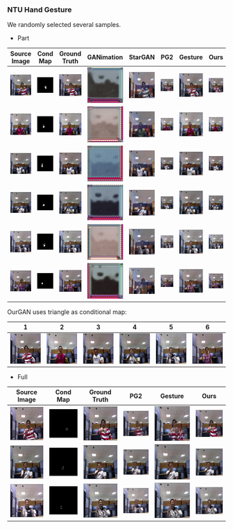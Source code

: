 
### NTU Hand Gesture

We randomly selected several samples.

 - Part 

|Source Image|Cond Map|Ground Truth|GANimation|StarGAN|PG2|Gesture|Ours|
|----|----|----|----|----|----|----|----|
|![](./ntu_part/source-image/P1-G1-3-AB-P1-G5-6_real_A.png)|![](./ntu_part/cond-map/P1-G1-3-AB-P1-G5-6_cond_B.png)|![](./ntu_part/ground-truth/P1-G1-3-AB-P1-G5-6_real_B.png)|![](./ntu_part/ganimation/P1-G1-3-AB-P1-G5-6_fake_B_masked.png)|![](./ntu_part/stargan/P1-G1-3-AB-P1-G5-6_fake_B.png)|![](./ntu_part/pg2gan/P1-G1-3-AB-P1-G5-6_fake_B2.png)|![](./ntu_part/gesturegan-raw/P1-G1-3-AB-P1-G5-6_fake_B.png)|![](./ntu_part/rollinggan/P1-G1-3-AB-P1-G5-6_fake_B2_masked.png)|
|![](./ntu_part/source-image/P2-G1-4-AB-P2-G2-7_real_A.png)|![](./ntu_part/cond-map/P2-G1-4-AB-P2-G2-7_cond_B.png)|![](./ntu_part/ground-truth/P2-G1-4-AB-P2-G2-7_real_B.png)|![](./ntu_part/ganimation/P2-G1-4-AB-P2-G2-7_fake_B_masked.png)|![](./ntu_part/stargan/P2-G1-4-AB-P2-G2-7_fake_B.png)|![](./ntu_part/pg2gan/P2-G1-4-AB-P2-G2-7_fake_B2.png)|![](./ntu_part/gesturegan-raw/P2-G1-4-AB-P2-G2-7_fake_B.png)|![](./ntu_part/rollinggan/P2-G1-4-AB-P2-G2-7_fake_B2_masked.png)|
|![](./ntu_part/source-image/P3-G8-9-AB-P3-G3-1_real_A.png)|![](./ntu_part/cond-map/P3-G8-9-AB-P3-G3-1_cond_B.png)|![](./ntu_part/ground-truth/P3-G8-9-AB-P3-G3-1_real_B.png)|![](./ntu_part/ganimation/P3-G8-9-AB-P3-G3-1_fake_B_masked.png)|![](./ntu_part/stargan/P3-G8-9-AB-P3-G3-1_fake_B.png)|![](./ntu_part/pg2gan/P3-G8-9-AB-P3-G3-1_fake_B2.png)|![](./ntu_part/gesturegan-raw/P3-G8-9-AB-P3-G3-1_fake_B.png)|![](./ntu_part/rollinggan/P3-G8-9-AB-P3-G3-1_fake_B2_masked.png)|
|![](./ntu_part/source-image/P4-G6-1-AB-P4-G9-10_real_A.png)|![](./ntu_part/cond-map/P4-G6-1-AB-P4-G9-10_cond_B.png)|![](./ntu_part/ground-truth/P4-G6-1-AB-P4-G9-10_real_B.png)|![](./ntu_part/ganimation/P4-G6-1-AB-P4-G9-10_fake_B_masked.png)|![](./ntu_part/stargan/P4-G6-1-AB-P4-G9-10_fake_B.png)|![](./ntu_part/pg2gan/P4-G6-1-AB-P4-G9-10_fake_B2.png)|![](./ntu_part/gesturegan-raw/P4-G6-1-AB-P4-G9-10_fake_B.png)|![](./ntu_part/rollinggan/P4-G6-1-AB-P4-G9-10_fake_B2_masked.png)|
|![](./ntu_part/source-image/P5-G3-5-AB-P5-G10-8_real_A.png)|![](./ntu_part/cond-map/P5-G3-5-AB-P5-G10-8_cond_B.png)|![](./ntu_part/ground-truth/P5-G3-5-AB-P5-G10-8_real_B.png)|![](./ntu_part/ganimation/P5-G3-5-AB-P5-G10-8_fake_B_masked.png)|![](./ntu_part/stargan/P5-G3-5-AB-P5-G10-8_fake_B.png)|![](./ntu_part/pg2gan/P5-G3-5-AB-P5-G10-8_fake_B2.png)|![](./ntu_part/gesturegan-raw/P5-G3-5-AB-P5-G10-8_fake_B.png)|![](./ntu_part/rollinggan/P5-G3-5-AB-P5-G10-8_fake_B2_masked.png)|
|![](./ntu_part/source-image/P7-G4-1-AB-P7-G1-8_real_A.png)|![](./ntu_part/cond-map/P7-G4-1-AB-P7-G1-8_cond_B.png)|![](./ntu_part/ground-truth/P7-G4-1-AB-P7-G1-8_real_B.png)|![](./ntu_part/ganimation/P7-G4-1-AB-P7-G1-8_fake_B_masked.png)|![](./ntu_part/stargan/P7-G4-1-AB-P7-G1-8_fake_B.png)|![](./ntu_part/pg2gan/P7-G4-1-AB-P7-G1-8_fake_B2.png)|![](./ntu_part/gesturegan-raw/P7-G4-1-AB-P7-G1-8_fake_B.png)|![](./ntu_part/rollinggan/P7-G4-1-AB-P7-G1-8_fake_B2_masked.png)|

OurGAN uses triangle as conditional map:

|1|2|3|4|5|6|
|----|----|----|----|----|----|
|![](./ntu_part/rollinggan-triangle/P1-G1-3-AB-P1-G5-6_fake_B2_masked.png)|![](./ntu_part/rollinggan-triangle/P2-G1-4-AB-P2-G2-7_fake_B2_masked.png)|![](./ntu_part/rollinggan-triangle/P3-G8-9-AB-P3-G3-1_fake_B2_masked.png)|![](./ntu_part/rollinggan-triangle/P4-G6-1-AB-P4-G9-10_fake_B2_masked.png)|![](./ntu_part/rollinggan-triangle/P5-G3-5-AB-P5-G10-8_fake_B2_masked.png)|![](./ntu_part/rollinggan-triangle/P7-G4-1-AB-P7-G1-8_fake_B2_masked.png)|

 - Full

|Source Image|Cond Map|Ground Truth|PG2|Gesture|Ours|
|----|----|----|----|----|----|
|![](./ntu_full/source-image/P1-G2-6-AB-P1-G9-9_real_A.png)|![](./ntu_full/cond-map/P1-G2-6-AB-P1-G9-9_cond_B.png)|![](./ntu_full/ground-truth/P1-G2-6-AB-P1-G9-9_real_B.png)|![](./ntu_full/pg2gan/P1-G2-6-AB-P1-G9-9_fake_B1.png)|![](./ntu_full/gesturegan-raw/P1-G2-6-AB-P1-G9-9_fake_B.png)|![](./ntu_full/rollinggan/P1-G2-6-AB-P1-G9-9_fake_B2_masked.png)|
|![](./ntu_full/source-image/P4-G2-5-AB-P4-G6-10_real_A.png)|![](./ntu_full/cond-map/P4-G2-5-AB-P4-G6-10_cond_B.png)|![](./ntu_full/ground-truth/P4-G2-5-AB-P4-G6-10_real_B.png)|![](./ntu_full/pg2gan/P4-G2-5-AB-P4-G6-10_fake_B1.png)|![](./ntu_full/gesturegan-raw/P4-G2-5-AB-P4-G6-10_fake_B.png)|![](./ntu_full/rollinggan/P4-G2-5-AB-P4-G6-10_fake_B2_masked.png)|
|![](./ntu_full/source-image/P5-G2-10-AB-P5-G4-9_real_A.png)|![](./ntu_full/cond-map/P5-G2-10-AB-P5-G4-9_cond_B.png)|![](./ntu_full/ground-truth/P5-G2-10-AB-P5-G4-9_real_B.png)|![](./ntu_full/pg2gan/P5-G2-10-AB-P5-G4-9_fake_B1.png)|![](./ntu_full/gesturegan-raw/P5-G2-10-AB-P5-G4-9_fake_B.png)|![](./ntu_full/rollinggan/P5-G2-10-AB-P5-G4-9_fake_B2_masked.png)|






